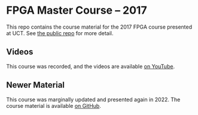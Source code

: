 # FPGA Master Course &ndash; 2017

This repo contains the course material for the 2017 FPGA course presented at UCT.
See [the public repo](https://github.com/jpt13653903/UCT-FPGA-Course-2017) for more detail.

## Videos

This course was recorded, and the videos are available [on YouTube](https://www.youtube.com/playlist?list=PLYa-gpj6aZBQc2ABI2vGOnpGByeavg6oc).

## Newer Material

This course was marginally updated and presented again in 2022.  The course material is available [on GitHub](https://github.com/jpt13653903/UCT-FPGA-Course-2022).

